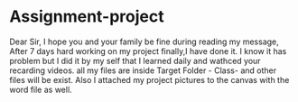 # Assignment-project
Dear Sir, 
I hope you and your family be fine  during reading my message,
After 7 days hard working on my project finally,I have done it.
I know it has problem but I did it by my self that I learned daily  and wathced your recarding videos.
all my files are inside Target Folder - Class- and other files will be exist.
Also I attached my project pictures to the canvas with the word file as well.
